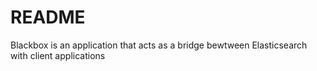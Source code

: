 # README #

Blackbox is an application that acts as a bridge bewtween Elasticsearch with client applications